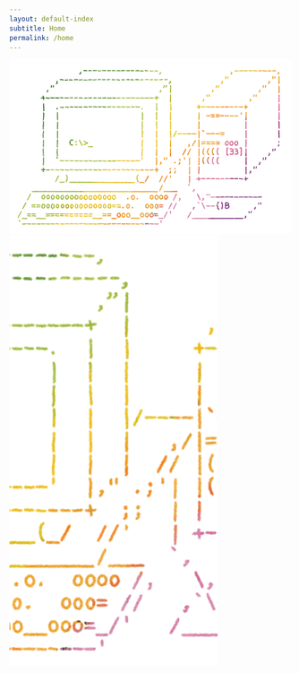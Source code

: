 ```yaml
---
layout: default-index
subtitle: Home
permalink: /home
---
```

<div class="dn db-l w-75 pv4 center tc">
  <img alt="Frank Ocean Blonde Album Cover" src="assets/cover-artwork.png">
</div>
<div class="dn-l w-100 ph2 pv4 center tc">
 <img alt="Frank Ocean Blonde Album Cover" src="assets/mobile-cover.png">
</div>
